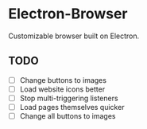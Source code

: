 # Electron-Browser
 Customizable browser built on Electron.
 
 ## TODO
 
- [ ] Change buttons to images
- [ ] Load website icons better
- [ ] Stop multi-triggering listeners
- [ ] Load pages themselves quicker
- [ ] Change all buttons to images